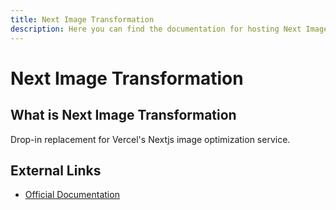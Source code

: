 ```yaml
---
title: Next Image Transformation
description: Here you can find the documentation for hosting Next Image Transformation with Coolify.
---
```


# Next Image Transformation

## What is Next Image Transformation

Drop-in replacement for Vercel's Nextjs image optimization service.

## External Links

- [Official Documentation](https://github.com/coollabsio/next-image-transformation?utm_source=coolify.io)
